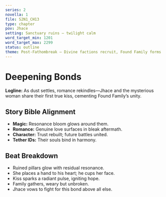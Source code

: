 ```yaml
---
series: 2
novella: 1
file: S2N1_CH13
type: chapter
pov: Jhace
setting: Sanctuary ruins — twilight calm
word_target_min: 1201
word_target_max: 2299
status: outline
theme: Post-Fathombreak — Divine factions recruit, Found Family forms
---
```

# Deepening Bonds

**Logline:** As dust settles, romance rekindles—Jhace and the mysterious woman share their first true kiss, cementing Found Family’s unity.

## Story Bible Alignment
- **Magic:** Resonance bloom glows around them.
- **Romance:** Genuine love surfaces in bleak aftermath.
- **Character:** Trust rebuilt; future battles united.
- **Tether IDs:** Their souls bind in harmony.

## Beat Breakdown
- Ruined pillars glow with residual resonance.
- She places a hand to his heart; he cups her face.
- Kiss sparks a radiant pulse, igniting hope.
- Family gathers, weary but unbroken.
- Jhace vows to fight for this bond above all else.


